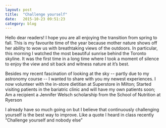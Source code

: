 ```yaml
---
layout: post
title:  "Challenge yourself"
date:   2015-10-23 09:51:23
category: blog
---
```


Hello dear readers!  I hope you are all enjoying the transition from spring to fall.  This is my favourite time of the year because mother nature shows off her ability to wow us with breathtaking views of the outdoors.  In particular, this morning I watched the most beautiful sunrise behind the Toronto skyline.  It was the first time in a long time where I took a moment of silence to enjoy the view and sit back and witness nature at it’s best. 

Besides my recent fascination of looking at the sky -- partly due to my astronomy course -- I wanted to share with you my newest experiences. 
I now volunteer with the in-store dietitian at Superstore in Milton; 
Started visiting patients in the bariatric clinic and will have my own patients soon;
Am a recipient a Jennifer Welsch scholarship from the School of Nutrition at Ryerson

I already have so much going on but I believe that continuously challenging yourself is the best way to improve. Like a quote I heard in class recently “Challenge yourself and nobody else” 
